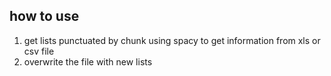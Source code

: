 ## how to use
1. get lists punctuated by chunk using spacy to get information from xls or csv file 
2. overwrite the file with new lists
